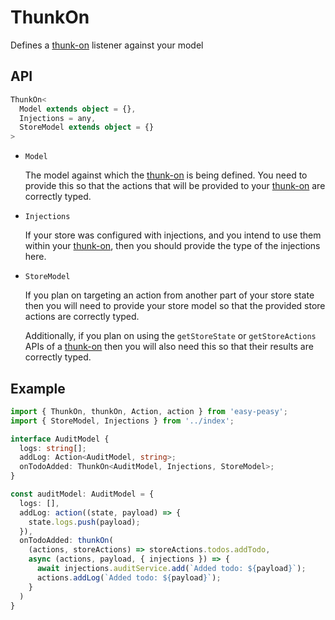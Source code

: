 # ThunkOn

Defines a [thunk-on](/docs/api/thunk-on.html) listener against your model

## API

```typescript
ThunkOn<
  Model extends object = {},
  Injections = any,
  StoreModel extends object = {}
>
```

- `Model`

  The model against which the [thunk-on](/docs/api/thunk-on.html) is being defined. You need to provide this so that the actions that will be provided to your [thunk-on](/docs/api/thunk-on.html) are correctly typed.

- `Injections`

  If your store was configured with injections, and you intend to use them within your [thunk-on](/docs/api/thunk-on.html), then you should provide the type of the injections here.

- `StoreModel`

  If you plan on targeting an action from another part of your store state then you will need to provide your store model so that the provided store actions are correctly typed.
  
  Additionally, if you plan on using the `getStoreState` or `getStoreActions` APIs of a [thunk-on](/docs/api/thunk-on.html) then you will also need this so that their results are correctly typed.


## Example

```typescript
import { ThunkOn, thunkOn, Action, action } from 'easy-peasy';
import { StoreModel, Injections } from '../index';

interface AuditModel {
  logs: string[];
  addLog: Action<AuditModel, string>;
  onTodoAdded: ThunkOn<AuditModel, Injections, StoreModel>;
}

const auditModel: AuditModel = {
  logs: [],
  addLog: action((state, payload) => {
    state.logs.push(payload);
  }),
  onTodoAdded: thunkOn(
    (actions, storeActions) => storeActions.todos.addTodo,
    async (actions, payload, { injections }) => {
      await injections.auditService.add(`Added todo: ${payload}`);
      actions.addLog(`Added todo: ${payload}`);
    }
  )
}
```